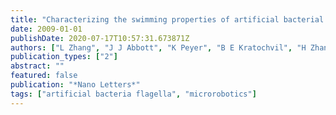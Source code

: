 ```yaml
---
title: "Characterizing the swimming properties of artificial bacterial flagella"
date: 2009-01-01
publishDate: 2020-07-17T10:57:31.673871Z
authors: ["L Zhang", "J J Abbott", "K Peyer", "B E Kratochvil", "H Zhang", "C Bergeles", "B J Nelson"]
publication_types: ["2"]
abstract: ""
featured: false
publication: "*Nano Letters*"
tags: ["artificial bacteria flagella", "microrobotics"]
---
```


